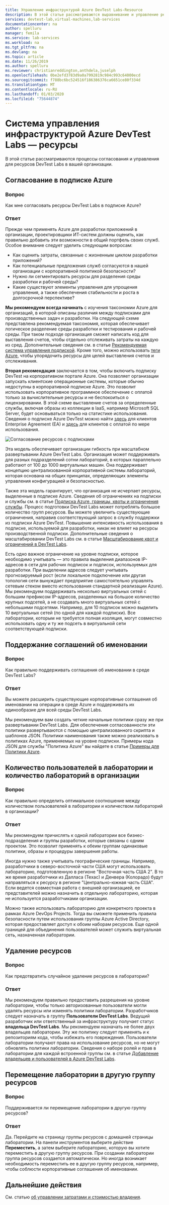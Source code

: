 ```yaml
---
title: Управление инфраструктурой Azure DevTest Labs-Resource
description: В этой статье рассматриваются выравнивание и управление ресурсами для Azure DevTest Labs в Организации.
services: devtest-lab,virtual-machines,lab-services
documentationcenter: na
author: spelluru
manager: femila
ms.service: lab-services
ms.workload: na
ms.tgt_pltfrm: na
ms.devlang: na
ms.topic: article
ms.date: 11/26/2019
ms.author: spelluru
ms.reviewer: christianreddington,anthdela,juselph
ms.openlocfilehash: 0be2efd3783d9a0a7992819c984c993c64000ecd
ms.sourcegitcommit: f788bc6bc524516f186386376ca6651ce80f334d
ms.translationtype: MT
ms.contentlocale: ru-RU
ms.lasthandoff: 01/03/2020
ms.locfileid: "75644874"
---
```

# <a name="governance-of-azure-devtest-labs-infrastructure---resources"></a>Система управления инфраструктурой Azure DevTest Labs — ресурсы
В этой статье рассматриваются процессы согласования и управления для ресурсов DevTest Labs в вашей организации. 

## <a name="align-within-an-azure-subscription"></a>Согласование в подписке Azure 

### <a name="question"></a>Вопрос
Как мне согласовать ресурсы DevTest Labs в подписке Azure?

### <a name="answer"></a>Ответ
Прежде чем применять Azure для разработки приложений в организации, проектировщики ИТ-систем должны оценить, как правильно добавить эти возможности в общий портфель своих служб. Особое внимание следует уделить следующим вопросам:

- Как оценить затраты, связанные с жизненным циклом разработки приложений?
- Как потенциальные предложения служб согласуются в нашей организации с корпоративной политикой безопасности? 
- Нужно ли сегментировать ресурсы для разделения среды разработки и рабочей среды? 
- Какие существуют элементы управления для упрощения управления, а также обеспечения стабильности и роста в долгосрочной перспективе?

**Мы рекомендуем всегда начинать** с изучения таксономии Azure для организаций, в которой описаны различия между подписками для производственных задач и разработки. На следующей схеме представлена рекомендуемая таксономия, которая обеспечивает логическое разделение среды разработки и тестирования и рабочей среды. При таком подходе организация сможет написать код для выставления счетов, чтобы отдельно отслеживать затраты на каждую из сред. Дополнительные сведения см. в статье [Рекомендуемая система управления подпиской](/azure/architecture/cloud-adoption/appendix/azure-scaffold). Кроме того, можно использовать [теги Azure](../azure-resource-manager/resource-group-using-tags.md), чтобы упорядочить ресурсы для целей выставления счетов и отслеживания.

**Вторая рекомендация** заключается в том, чтобы включить подписку DevTest на корпоративном портале Azure. Она позволяет организации запускать клиентские операционные системы, которые обычно недоступны в корпоративной подписке Azure. Это позволит использовать корпоративное программное обеспечение с оплатой только за вычислительные ресурсы и не беспокоиться о лицензировании. В этой схеме выставление счетов за определенные службы, включая образы из коллекции в IaaS, например Microsoft SQL Server, будет основываться только на статистике использования. Сведения о подписке Azure DevTest можно найти [здесь](https://azure.microsoft.com/offers/ms-azr-0148p/) для клиентов Enterprise Agreement (EA) и [здесь](https://azure.microsoft.com/offers/ms-azr-0023p/) для клиентов с оплатой по мере использования.

![Согласование ресурсов с подписками](./media/devtest-lab-guidance-governance/resource-alignment-with-subscriptions.png)

Эта модель обеспечивает организации гибкость при масштабном развертывании Azure DevTest Labs. Организация может поддерживать для разных подразделений сотни лабораторий, в которых параллельно работают от 100 до 1000 виртуальных машин. Она поддерживает концепцию централизованной корпоративной системы лабораторий, которая основана на общих принципах, определяющих элементы управления конфигурацией и безопасностью.

Также эта модель гарантирует, что организация не исчерпает ресурсы, выделенные в подписке Azure. Сведения об ограничениях на подписки и службы см. в статье [Подписка Azure, границы, квоты и ограничения службы](../azure-resource-manager/management/azure-subscription-service-limits.md). Процесс подготовки DevTest Labs может потреблять большое количество групп ресурсов. Вы можете увеличить существующие ограничения, направив соответствующий запрос в службу поддержки из подписки Azure DevTest. Повышение интенсивность использования в подписке, используемой для разработки, никак не влияет на ресурсы производственной подписки. Дополнительные сведения о масштабировании DevTest Labs см. в статье [Масштабирование квот и ограничений в DevTest Labs](devtest-lab-scale-lab.md).

Есть одно важное ограничение на уровне подписки, которое необходимо учитывать — это правила выделения диапазонов IP-адресов в сети для рабочих подписок и подписок, используемых для разработки. При выделении адресов следует учитывать прогнозируемый рост (если локальное подключение или другая топология сети вынуждает предприятие самостоятельно управлять сетевым стеком вместо использования стандартной реализации Azure). Мы рекомендуем поддерживать несколько виртуальных сетей с большим префиксом IP-адресов, разделенных на большое количество крупных подсетей, а не создавать много виртуальных сетей с небольшими подсетями. Например, для 10 подписок можно выделить 10 виртуальных сетей (по одной для каждой подписки). Все лаборатории, которым не требуется полная изоляция, могут совместно использовать одну и ту же подсеть в виртуальной сети соответствующей подписки.

## <a name="maintain-naming-conventions"></a>Поддержание соглашений об именовании

### <a name="question"></a>Вопрос
Как правильно поддерживать соглашения об именовании в среде DevTest Labs?

### <a name="answer"></a>Ответ
Вы можете расширить существующие корпоративные соглашения об именовании на операции в среде Azure и поддерживать их единообразие для всей среды DevTest Labs.

Мы рекомендуем вам создать четкие начальные политики сразу же при развертывании DevTest Labs. Для обеспечения согласованности эти политики развертываются с помощью централизованного скрипта и шаблонов JSON. Политики наименования также можно реализовать в политиках Azure, применяемых на уровне подписки. Примеры кода JSON для службы "Политика Azure" вы найдете в статье [Примеры для Политики Azure](../governance/policy/samples/index.md).

## <a name="number-of-users-per-lab-and-labs-per-organization"></a>Количество пользователей в лаборатории и количество лабораторий в организации

### <a name="question"></a>Вопрос 
Как правильно определить оптимальное соотношение между количеством пользователей в лаборатории и количеством лабораторий в организации?

### <a name="answer"></a>Ответ
Мы рекомендуем причислять к одной лаборатории все бизнес-подразделения и группы разработки, которые связаны с одним проектом. Это позволит применять к обеим группам одинаковые политики, образы и процедуры завершения работы. 

Иногда нужно также учитывать географические границы. Например, разработчики в северо-восточной части США могут использовать лабораторию, подготовленную в регионе "Восточная часть США 2". В то же время разработчики из Далласа (Техас) и Денвера (Колорадо) будут направляться к ресурсу в регионе "Центрально-южная часть США". Если ведется совместная работа с внешней организацией, ее представителей можно назначить в отдельную лабораторию, которая не используется разработчиками организации. 

Можно также использовать лабораторию для конкретного проекта в рамках Azure DevOps Projects. Тогда вы сможете применить правила безопасности путем использования группы Azure Active Directory, которая предоставляет доступ к обоим наборам ресурсов. Еще одной границей для объединения пользователей может служить виртуальная сеть, назначенная лаборатории.

## <a name="deletion-of-resources"></a>Удаление ресурсов

### <a name="question"></a>Вопрос
Как предотвратить случайное удаление ресурсов в лаборатории?

### <a name="answer"></a>Ответ
Мы рекомендуем правильно предоставить разрешения на уровне лаборатории, чтобы только авторизованные пользователи могли удалять ресурсы или изменять политики лаборатории. Разработчиков следует назначать в группу **Пользователи DevTest Labs**. Ведущий разработчик или ответственный за инфраструктуру получает статус **владельца DevTest Labs**. Мы рекомендуем назначать не более двух владельцев лаборатории. Эту же политику следует применять и к репозиториям кода, чтобы избежать его повреждения. Пользователи лаборатории получают права на использование ресурсов, но не могут обновлять политики лаборатории. Сведения о наборе ролей и прав в лаборатории для каждой встроенной группы см. в статье [Добавление владельцев и пользователей в Azure DevTest Labs](devtest-lab-add-devtest-user.md).

## <a name="move-lab-to-another-resource-group"></a>Перемещение лаборатории в другую группу ресурсов 

### <a name="question"></a>Вопрос
Поддерживается ли перемещение лаборатории в другую группу ресурсов?

### <a name="answer"></a>Ответ
Да. Перейдите на страницу группы ресурсов с домашней страницы лаборатории. На панели инструментов выберите действие **Переместить**, а затем выберите лабораторию, которую вы хотите переместить в другую группу ресурсов. При создании лаборатории группа ресурсов создается автоматически. Но иногда возникает необходимость переместить ее в другую группу ресурсов, например, чтобы соблюсти корпоративные соглашения об именовании. 

## <a name="next-steps"></a>Дальнейшие действия
См. статью [ об управлении затратами и стоимостью владения](devtest-lab-guidance-governance-cost-ownership.md).
